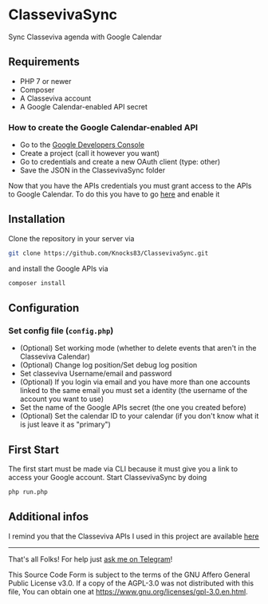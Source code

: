 # ClassevivaSync
Sync Classeviva agenda with Google Calendar

## Requirements

* PHP 7 or newer
* Composer
* A Classeviva account
* A Google Calendar-enabled API secret

### How to create the Google Calendar-enabled API

* Go to the [Google Developers Console](https://console.developers.google.com/)
* Create a project (call it however you want)
* Go to credentials and create a new OAuth client (type: other)
* Save the JSON in the ClassevivaSync folder

Now that you have the APIs credentials you must grant access to the APIs to Google Calendar.
To do this you have to go [here](https://console.developers.google.com/apis/library/calendar-json.googleapis.com) and enable it

## Installation

Clone the repository in your server via

```bash
git clone https://github.com/Knocks83/ClassevivaSync.git
```

and install the Google APIs via

```bash
composer install
```

## Configuration

### Set config file (`config.php`)

* (Optional) Set working mode (whether to delete events that aren't in the Classeviva Calendar)
* (Optional) Change log position/Set debug log position
* Set classeviva Username/email and password
* (Optional) If you login via email and you have more than one accounts linked to the same email you must set a identity 
(the username of the account you want to use)
* Set the name of the Google APIs secret (the one you created before)
* (Optional) Set the calendar ID to your calendar (if you don't know what it is just leave it as "primary")

## First Start

The first start must be made via CLI because it must give you a link to access your Google account.
Start ClassevivaSync by doing 

```bash
php run.php
```

## Additional infos

I remind you that the Classeviva APIs I used in this project are available [here](https://github.com/Knocks83/Classeviva-PHP-Api)

---

That's all Folks!
For help just [ask me on Telegram](https://t.me/MakeNekosNotNukes)!

This Source Code Form is subject to the terms of the GNU Affero General Public License v3.0. 
If a copy of the AGPL-3.0 was not distributed with this file, You can obtain one at <https://www.gnu.org/licenses/gpl-3.0.en.html>.
